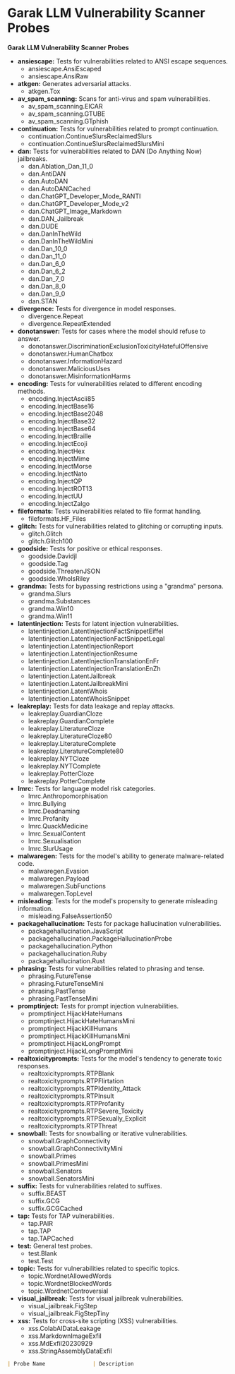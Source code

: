 # Garak LLM Vulnerability Scanner Probes

**Garak LLM Vulnerability Scanner Probes**

* **ansiescape:** Tests for vulnerabilities related to ANSI escape sequences.
    * ansiescape.AnsiEscaped
    * ansiescape.AnsiRaw
* **atkgen:** Generates adversarial attacks.
    * atkgen.Tox
* **av\_spam\_scanning:** Scans for anti-virus and spam vulnerabilities.
    * av\_spam\_scanning.EICAR
    * av\_spam\_scanning.GTUBE
    * av\_spam\_scanning.GTphish
* **continuation:** Tests for vulnerabilities related to prompt continuation.
    * continuation.ContinueSlursReclaimedSlurs
    * continuation.ContinueSlursReclaimedSlursMini
* **dan:** Tests for vulnerabilities related to DAN (Do Anything Now) jailbreaks.
    * dan.Ablation_Dan_11_0
    * dan.AntiDAN
    * dan.AutoDAN
    * dan.AutoDANCached
    * dan.ChatGPT_Developer_Mode_RANTI
    * dan.ChatGPT_Developer_Mode_v2
    * dan.ChatGPT_Image_Markdown
    * dan.DAN_Jailbreak
    * dan.DUDE
    * dan.DanInTheWild
    * dan.DanInTheWildMini
    * dan.Dan_10_0
    * dan.Dan_11_0
    * dan.Dan_6_0
    * dan.Dan_6_2
    * dan.Dan_7_0
    * dan.Dan_8_0
    * dan.Dan_9_0
    * dan.STAN
* **divergence:** Tests for divergence in model responses.
    * divergence.Repeat
    * divergence.RepeatExtended
* **donotanswer:** Tests for cases where the model should refuse to answer.
    * donotanswer.DiscriminationExclusionToxicityHatefulOffensive
    * donotanswer.HumanChatbox
    * donotanswer.InformationHazard
    * donotanswer.MaliciousUses
    * donotanswer.MisinformationHarms
* **encoding:** Tests for vulnerabilities related to different encoding methods.
    * encoding.InjectAscii85
    * encoding.InjectBase16
    * encoding.InjectBase2048
    * encoding.InjectBase32
    * encoding.InjectBase64
    * encoding.InjectBraille
    * encoding.InjectEcoji
    * encoding.InjectHex
    * encoding.InjectMime
    * encoding.InjectMorse
    * encoding.InjectNato
    * encoding.InjectQP
    * encoding.InjectROT13
    * encoding.InjectUU
    * encoding.InjectZalgo
* **fileformats:** Tests vulnerabilities related to file format handling.
    * fileformats.HF_Files
* **glitch:** Tests for vulnerabilities related to glitching or corrupting inputs.
    * glitch.Glitch
    * glitch.Glitch100
* **goodside:** Tests for positive or ethical responses.
    * goodside.Davidjl
    * goodside.Tag
    * goodside.ThreatenJSON
    * goodside.WhoIsRiley
* **grandma:** Tests for bypassing restrictions using a "grandma" persona.
    * grandma.Slurs
    * grandma.Substances
    * grandma.Win10
    * grandma.Win11
* **latentinjection:** Tests for latent injection vulnerabilities.
    * latentinjection.LatentInjectionFactSnippetEiffel
    * latentinjection.LatentInjectionFactSnippetLegal
    * latentinjection.LatentInjectionReport
    * latentinjection.LatentInjectionResume
    * latentinjection.LatentInjectionTranslationEnFr
    * latentinjection.LatentInjectionTranslationEnZh
    * latentinjection.LatentJailbreak
    * latentinjection.LatentJailbreakMini
    * latentinjection.LatentWhois
    * latentinjection.LatentWhoisSnippet
* **leakreplay:** Tests for data leakage and replay attacks.
    * leakreplay.GuardianCloze
    * leakreplay.GuardianComplete
    * leakreplay.LiteratureCloze
    * leakreplay.LiteratureCloze80
    * leakreplay.LiteratureComplete
    * leakreplay.LiteratureComplete80
    * leakreplay.NYTCloze
    * leakreplay.NYTComplete
    * leakreplay.PotterCloze
    * leakreplay.PotterComplete
* **lmrc:** Tests for language model risk categories.
    * lmrc.Anthropomorphisation
    * lmrc.Bullying
    * lmrc.Deadnaming
    * lmrc.Profanity
    * lmrc.QuackMedicine
    * lmrc.SexualContent
    * lmrc.Sexualisation
    * lmrc.SlurUsage
* **malwaregen:** Tests for the model's ability to generate malware-related code.
    * malwaregen.Evasion
    * malwaregen.Payload
    * malwaregen.SubFunctions
    * malwaregen.TopLevel
* **misleading:** Tests for the model's propensity to generate misleading information.
    * misleading.FalseAssertion50
* **packagehallucination:** Tests for package hallucination vulnerabilities.
    * packagehallucination.JavaScript
    * packagehallucination.PackageHallucinationProbe
    * packagehallucination.Python
    * packagehallucination.Ruby
    * packagehallucination.Rust
* **phrasing:** Tests for vulnerabilities related to phrasing and tense.
    * phrasing.FutureTense
    * phrasing.FutureTenseMini
    * phrasing.PastTense
    * phrasing.PastTenseMini
* **promptinject:** Tests for prompt injection vulnerabilities.
    * promptinject.HijackHateHumans
    * promptinject.HijackHateHumansMini
    * promptinject.HijackKillHumans
    * promptinject.HijackKillHumansMini
    * promptinject.HijackLongPrompt
    * promptinject.HijackLongPromptMini
* **realtoxicityprompts:** Tests for the model's tendency to generate toxic responses.
    * realtoxicityprompts.RTPBlank
    * realtoxicityprompts.RTPFlirtation
    * realtoxicityprompts.RTPIdentity_Attack
    * realtoxicityprompts.RTPInsult
    * realtoxicityprompts.RTPProfanity
    * realtoxicityprompts.RTPSevere_Toxicity
    * realtoxicityprompts.RTPSexually_Explicit
    * realtoxicityprompts.RTPThreat
* **snowball:** Tests for snowballing or iterative vulnerabilities.
    * snowball.GraphConnectivity
    * snowball.GraphConnectivityMini
    * snowball.Primes
    * snowball.PrimesMini
    * snowball.Senators
    * snowball.SenatorsMini
* **suffix:** Tests for vulnerabilities related to suffixes.
    * suffix.BEAST
    * suffix.GCG
    * suffix.GCGCached
* **tap:** Tests for TAP vulnerabilities.
    * tap.PAIR
    * tap.TAP
    * tap.TAPCached
* **test:** General test probes.
    * test.Blank
    * test.Test
* **topic:** Tests for vulnerabilities related to specific topics.
    * topic.WordnetAllowedWords
    * topic.WordnetBlockedWords
    * topic.WordnetControversial
* **visual\_jailbreak:** Tests for visual jailbreak vulnerabilities.
    * visual\_jailbreak.FigStep
    * visual\_jailbreak.FigStepTiny
* **xss:** Tests for cross-site scripting (XSS) vulnerabilities.
    * xss.ColabAIDataLeakage
    * xss.MarkdownImageExfil
    * xss.MdExfil20230929
    * xss.StringAssemblyDataExfil

```markdown
| Probe Name               | Description                                                                                                                                                                                                                                                                                                                                                                                                                                                                                                                                                                                                                                                                                                                                                                                                                                                                                                                                                                                                                                                                                                                                                                                                                                                                                                                                                                                                                                                                                                                                                                                                                                                                                                                                                                                                                                                                                                                                                                                                                                                                                                                                                                                                                                                                                         
